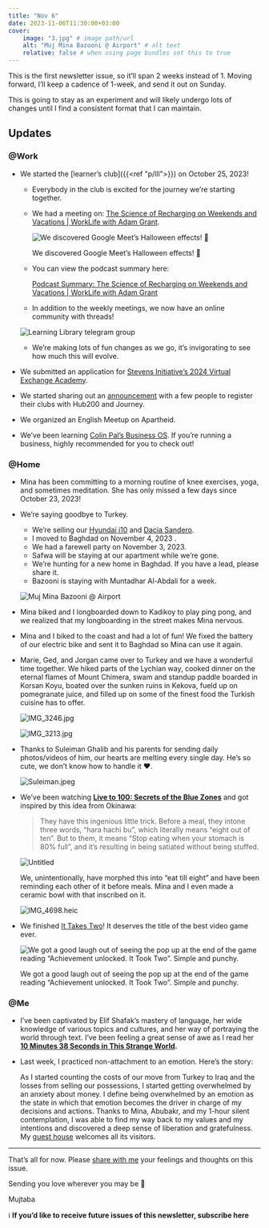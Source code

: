 ```yaml
---
title: "Nov 6"
date: 2023-11-06T11:30:00+03:00
cover:
    image: "3.jpg" # image path/url
    alt: "Muj Mina Bazooni @ Airport" # alt text
    relative: false # when using page bundles set this to true
---
```

This is the first newsletter issue, so it’ll span 2 weeks instead of 1. Moving forward, I’ll keep a cadence of 1-week, and send it out on Sunday.

This is going to stay as an experiment and will likely undergo lots of changes until I find a consistent format that I can maintain.

## Updates

### @Work

- We started the [learner’s club]({{<ref "p/lll">}}) on October 25, 2023!
    - Everybody in the club is excited for the journey we’re starting together.
    - We had a meeting on:
    [The Science of Recharging on Weekends and Vacations | WorkLife with Adam Grant](https://podcasts.apple.com/tr/podcast/worklife-with-adam-grant/id1346314086?i=1000629096574).

        ![We discovered Google Meet’s Halloween effects! 🎃](1.png)

        We discovered Google Meet’s Halloween effects! 🎃

    - You can view the podcast summary here:

        [Podcast Summary: The Science of Recharging on Weekends and Vacations | WorkLife with Adam Grant](/notes/podcast-summary-how-to-effectively-use-vacations-and-weekends.pdf)

    - In addition to the weekly meetings, we now have an online community with threads!

    ![Learning Library telegram group](2.png)

    - We’re making lots of fun changes as we go, it’s invigorating to see how much this will evolve.
- We submitted an application for [Stevens Initiative’s 2024 Virtual Exchange Academy](https://stevensinitiative.smapply.io/prog/application_for_the_2024_virtual_exchange_academy/).
- We started sharing out an [announcement](https://app.clickup.com/9009115670/v/dc/8cfrcgp-520) with a few people to register their clubs with Hub200 and Journey.
- We organized an English Meetup on Apartheid.
- We’ve been learning [Colin Pal’s Business OS](https://colinpal.notion.site/colinpal/Systems-To-Scale-Playbook-9de6a09282d2442a98dbb5457c22a6cb). If you’re running a business, highly recommended for you to check out!

### @Home

- Mina has been committing to a morning routine of knee exercises, yoga, and sometimes meditation. She has only missed a few days since October 23, 2023!
- We’re saying goodbye to Turkey.
    - We’re selling our [Hyundai i10](https://www.sahibinden.com/ilan/vasita-otomobil-hyundai-tasinma-nedeniyle-satiyorumc-kadindan-1131715519/detay) and [Dacia Sandero](https://www.sahibinden.com/ilan/vasita-otomobil-dacia-sahibinden-dusuk-km-acil-satilik-tasinma-nedeniyle-1131710685/detay/).
    - I moved to Baghdad on November 4, 2023 .
    - We had a farewell party on November 3, 2023.
    - Safwa will be staying at our apartment while we’re gone.
    - We’re hunting for a new home in Baghdad. If you have a lead, please share it.
    - Bazooni is staying with Muntadhar Al-Abdali for a week.

    ![Muj Mina Bazooni @ Airport](3.jpg)

- Mina biked and I longboarded down to Kadikoy to play ping pong, and we realized that my longboarding in the street makes Mina nervous.
- Mina and I biked to the coast and had a lot of fun! We fixed the battery of our electric bike and sent it to Baghdad so Mina can use it again.
- Marie, Ged, and Jorgan came over to Turkey and we have a wonderful time together. We hiked parts of the Lychian way, cooked dinner on the eternal flames of Mount Chimera, swam and standup paddle boarded in Korsan Koyu, boated over the sunken ruins in Kekova, fueld up on pomegranate juice, and filled up on some of the finest food the Turkish cuisine has to offer.

    ![IMG_3246.jpg](4.png)

    ![IMG_3213.jpg](5.jpg)

- Thanks to Suleiman Ghalib and his parents for sending daily photos/videos of him, our hearts are melting every single day. He’s so cute, we don’t know how to handle it ❤️.

    ![Suleiman.jpeg](6.jpg)

- We’ve been watching **[Live to 100: Secrets of the Blue Zones](https://www.netflix.com/title/81214929)** and got inspired by this idea from Okinawa:

    > They have this ingenious little trick. Before a meal, they intone three words, “hara hachi bu”, which literally means “eight out of ten”. But to them, it means “Stop eating when your stomach is 80% full”, and it’s resulting in being satiated without being stuffed.
    >

    ![Untitled](7.png)

    We, unintentionally, have morphed this into “eat till eight” and have been reminding each other of it before meals. Mina and I even made a ceramic bowl with that inscribed on it.

    ![IMG_4698.heic](8.jpg)

- We finished [It Takes Two](https://www.google.com/search?q=it+takes+two&sourceid=chrome&ie=UTF-8)! It deserves the title of the best video game ever.

    ![We got a good laugh out of seeing the pop up at the end of the game reading “Achievement unlocked. It Took Two”. Simple and punchy.](9.png)

    We got a good laugh out of seeing the pop up at the end of the game reading “Achievement unlocked. It Took Two”. Simple and punchy.


### @Me

- I’ve been captivated by Elif Shafak’s mastery of language, her wide knowledge of various topics and cultures, and her way of portraying the world through text. I’ve been feeling a great sense of awe as I read her **[10 Minutes 38 Seconds in This Strange World](https://www.goodreads.com/en/book/show/43706466).**
- Last week, I practiced non-attachment to an emotion. Here’s the story:

    As I started counting the costs of our move from Turkey to Iraq and the losses from selling our possessions, I started getting overwhelmed by an anxiety about money. I define being overwhelmed by an emotion as the state in which that emotion becomes the driver in charge of my decisions and actions. Thanks to Mina, Abubakr, and my 1-hour silent contemplation, I was able to find my way back to my values and my intentions and discovered a deep sense of liberation and gratefulness. My [guest house](https://www.scottishpoetrylibrary.org.uk/poem/guest-house/) welcomes all its visitors.


---

That’s all for now. Please [share with me](https://t.me/mujzuh) your feelings and thoughts on this issue.

Sending you love wherever you may be 💌

Mujtaba

ℹ️ **If you’d like to receive future issues of this newsletter, subscribe here**

